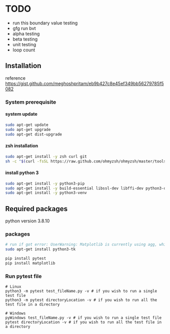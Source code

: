 # TODO

- run this boundary value testing
- gfg run bvt
- alpha testing
- beta testing
- unit testing
- loop count

## Installation

reference <https://gist.github.com/meghoshpritam/eb9b427c8e45ef349bb56279785f5082>

### System prerequisite

#### system update

```bash
sudo apt-get update
sudo apt-get upgrade
sudo apt-get dist-upgrade
```

#### zsh installation

```bash
sudo apt-get install -y zsh curl git
sh -c "$(curl -fsSL https://raw.github.com/ohmyzsh/ohmyzsh/master/tools/install.sh)"
```

#### install python 3

```bash
sudo apt-get install -y python3-pip
sudo apt-get install -y build-essential libssl-dev libffi-dev python3-dev
sudo apt-get install -y python3-venv
```

##  Required packages

python version 3.8.10

### packages

```bash
# run if got error: UserWarning: Matplotlib is currently using agg, which is a non-GUI backend, so cannot show the figure.
sudo apt-get install python3-tk
```

```bash
pip install pytest
pip install matplotlib

```


### Run pytest file

```
# Linux
python3 -m pytest test_fileName.py -v # if you wish to run a single test file
python3 -m pytest directoryLocation -v # if you wish to run all the test file in a directory
```

```
# Windows
pyWindows test_fileName.py -v # if you wish to run a single test file
pytest directoryLocation -v # if you wish to run all the test file in a directory
```
